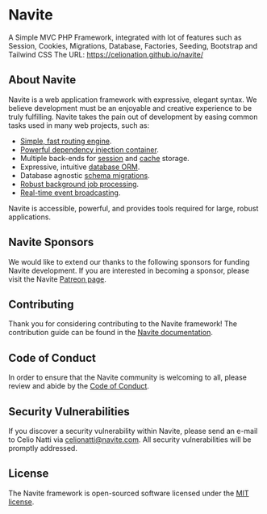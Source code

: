 # Navite
A Simple MVC PHP Framework, integrated with lot of features such as Session, Cookies, Migrations, Database, Factories, Seeding, Bootstrap and Tailwind CSS
The URL: <https://celionation.github.io/navite/>

## About Navite

Navite is a web application framework with expressive, elegant syntax. We believe development must be an enjoyable and creative experience to be truly fulfilling. Navite takes the pain out of development by easing common tasks used in many web projects, such as:

- [Simple, fast routing engine](https://navite.com/docs/routing).
- [Powerful dependency injection container](https://navite.com/docs/container).
- Multiple back-ends for [session](https://navite.com/docs/session) and [cache](https://navite.com/docs/cache) storage.
- Expressive, intuitive [database ORM](https://navite.com/docs/eloquent).
- Database agnostic [schema migrations](https://navite.com/docs/migrations).
- [Robust background job processing](https://navite.com/docs/queues).
- [Real-time event broadcasting](https://navite.com/docs/broadcasting).

Navite is accessible, powerful, and provides tools required for large, robust applications.

## Navite Sponsors

We would like to extend our thanks to the following sponsors for funding Navite development. If you are interested in becoming a sponsor, please visit the Navite [Patreon page](https://patreon.com/celionatti).

## Contributing

Thank you for considering contributing to the Navite framework! The contribution guide can be found in the [Navite documentation](https://navite.com/docs/contributions).

## Code of Conduct

In order to ensure that the Navite community is welcoming to all, please review and abide by the [Code of Conduct](https://navite.com/docs/contributions#code-of-conduct).

## Security Vulnerabilities

If you discover a security vulnerability within Navite, please send an e-mail to Celio Natti via [celionatti@navite.com](mailto:celionatti@navite.com). All security vulnerabilities will be promptly addressed.

## License

The Navite framework is open-sourced software licensed under the [MIT license](https://opensource.org/licenses/MIT).
